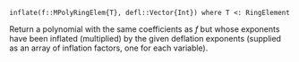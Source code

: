 ```
inflate(f::MPolyRingElem{T}, defl::Vector{Int}) where T <: RingElement
```

Return a polynomial with the same coefficients as $f$ but whose exponents have been inflated (multiplied) by the given deflation exponents (supplied as an array of inflation factors, one for each variable).
